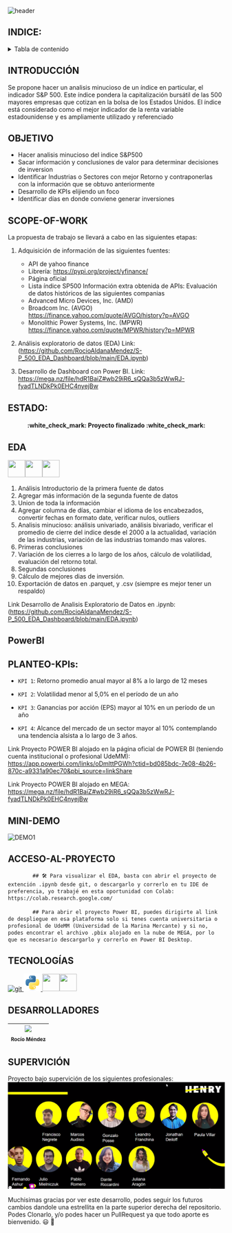 ![header](https://capsule-render.vercel.app/api?type=waving&height=300&section=header&text=%20Análisis%20Standard%20and%20Poor's%20500&fontSize=30&&color=15:92a8d1,100:f7cac9&desc=%20%20&fontColor=ff6347&fontAlignY=35)


## INDICE:
<!-- TABLE OF CONTENTS -->
<details>
  <summary>Tabla de contenido</summary>
  <ol>
    <li><a href="#header">TÍTULO E IMAGEN DE PORTADA</a></li>
    <li><a href="#INDICE">ÍNDICE</a></li>
    <li><a href="#INTRODUCCIÓN">INTRODUCCIÓN</a></li>
    <li><a href="#OBJETIVO">OBJETIVO</a></li>
    <li><a href="#SCOPE-OF-WORK">SCOPE OF WORK</a></li>
    <li><a href="#ESTADO">ESTADO</a></li>
    <li><a href="#EDA">EDA</a></li>
    <li><a href="#PowerBI">PowerBI</a></li>
    <li><a href="#PLANTEO-KPIs">PLANTEO-KPIs</a></li>
    <li><a href="#MINI-DEMO">MINI-DEMO</a></li>
    <li><a href="#ACCESO-AL-PROYECTO">ACCESO AL PROYECTO</a></li>
    <li><a href="#TECNOLOGÍAS">TECNOLOGÍAS UTILIZADAS</a></li>
    <li><a href="#DESARROLLADORES">DESARROLLADORES DEL PROYECTO</a></li>
    <li><a href="#SUPERVICIÓN">SUPERVICIÓN</a></li>
  </ol>
</details>


## INTRODUCCIÓN
Se propone hacer un analisis minucioso de un índice en particular, el indicador S&P 500. Este índice pondera la capitalización bursátil de las 500 mayores empresas que cotizan en la bolsa de los Estados Unidos. El índice está considerado como el mejor indicador de la renta variable estadounidense y es ampliamente utilizado y referenciado

## OBJETIVO
- Hacer analisis minucioso del indice S&P500
- Sacar información y conclusiones de valor para determinar decisiones de inversion
- Identificar Industrias o Sectores con mejor Retorno y contraponerlas con la información que se obtuvo anteriormente
- Desarrollo de KPIs elijiendo un foco
- Identificar días en donde conviene generar inversiones


## SCOPE-OF-WORK
La propuesta de trabajo se llevará a cabo en las siguientes etapas:
1. Adquisición de información de las siguientes fuentes: 
   -  API de yahoo finance
   - Librería: https://pypi.org/project/yfinance/ 
   - Página oficial
   - Lista índice SP500
   Información extra obtenida de APIs: Evaluación de datos históricos de las siguientes companias 
   - Advanced Micro Devices, Inc. (AMD)
   - Broadcom Inc. (AVGO) https://finance.yahoo.com/quote/AVGO/history?p=AVGO
   - Monolithic Power Systems, Inc. (MPWR) https://finance.yahoo.com/quote/MPWR/history?p=MPWR
   
2. Análisis exploratorio de datos (EDA) Link: (https://github.com/RocioAldanaMendez/S-P_500_EDA_Dashboard/blob/main/EDA.ipynb)
3. Desarrollo de Dashboard con Power BI. Link: https://mega.nz/file/hdR1BaiZ#wb29iR6_sQQa3b5zWwRJ-fyadTLNDkPk0EHC4nyejBw

## ESTADO:
<h4 align="center">
:white_check_mark: Proyecto finalizado :white_check_mark:
</h4>

## EDA
<img src="https://cdn.jsdelivr.net/gh/devicons/devicon/icons/python/python-original.svg" width=40px height=40px/><img src="https://cdn.jsdelivr.net/gh/devicons/devicon/icons/jupyter/jupyter-original-wordmark.svg" width=40px height=40px/><img src="https://cdn.jsdelivr.net/gh/devicons/devicon/icons/pandas/pandas-original.svg" width=40px height=40px/>  

1. Análisis Introductorio de la primera fuente de datos
2. Agregar más información de la segunda fuente de datos
3. Union de toda la información
4. Agregar columna de días, cambiar el idioma de los encabezados, convertir fechas en formato date, verificar nulos, outliers
5. Analisis minucioso: análisis univariado, análisis bivariado, verificar el promedio de cierre del indice desde el 2000 a la actualidad, variación de las industrias, variación de las industrias tomando mas valores.
6. Primeras conclusiones
7. Variación de los cierres a lo largo de los años, cálculo de volatilidad, evaluación del retorno total.
8. Segundas conclusiones
9. Cálculo de mejores dias de inversión.
10. Exportación de datos en .parquet, y .csv (siempre es mejor tener un respaldo)

Link Desarrollo de Analisis Exploratorio de Datos en .ipynb: (https://github.com/RocioAldanaMendez/S-P_500_EDA_Dashboard/blob/main/EDA.ipynb)

## PowerBI
## PLANTEO-KPIs:
- `KPI 1`: Retorno promedio anual mayor al 8% a lo largo de 12 meses
               
- `KPI 2`:  Volatilidad menor al 5,0% en el período de un año 
                    
- `KPI 3`: Ganancias por acción (EPS) mayor al 10% en un período de un año
           
- `KPI 4`: Alcance del mercado de un sector mayor al 10% contemplando una tendencia alsista a lo largo de 3 años.
  
Link Proyecto POWER BI alojado en la página oficial de POWER BI (teniendo cuenta institucional o profesional UdeMM):
https://app.powerbi.com/links/oDmlttPGWh?ctid=bd085bdc-7e08-4b26-870c-a9331a90ec70&pbi_source=linkShare

Link Proyecto POWER BI alojado en MEGA:
https://mega.nz/file/hdR1BaiZ#wb29iR6_sQQa3b5zWwRJ-fyadTLNDkPk0EHC4nyejBw

## MINI-DEMO

![DEMO1](https://github.com/RocioAldanaMendez/S-P_500_EDA_Dashboard/blob/main/assets/DEMO1.gif)


## ACCESO-AL-PROYECTO
            ## 🛠️ Para visualizar el EDA, basta con abrir el proyecto de extención .ipynb desde git, o descargarlo y correrlo en tu IDE de preferencia, yo trabajé en esta oportunidad con Colab: https://colab.research.google.com/
            
            ## Para abrir el proyecto Power BI, puedes dirigirte al link de despliegue en esa plataforma solo si tenes cuenta universitaria o profesional de UdeMM (Universidad de la Marina Mercante) y si no, podes encontrar el archivo .pbix alojado en la nube de MEGA, por lo que es necesario descargarlo y correrlo en Power BI Desktop.

 
## TECNOLOGÍAS
 <a href="https://git-scm.com/" target="_blank" rel="noreferrer"> <img src="https://www.vectorlogo.zone/logos/git-scm/git-scm-icon.svg" alt="git" width="40" height="40"/> </a> <a href="https://www.python.org" target="_blank" rel="noreferrer"> <img src="https://raw.githubusercontent.com/devicons/devicon/master/icons/python/python-original.svg" alt="python" width="40" height="40"/> </a> <img src="https://cdn.jsdelivr.net/gh/devicons/devicon/icons/jupyter/jupyter-original-wordmark.svg" width=40px height=40px/><img src="https://cdn.jsdelivr.net/gh/devicons/devicon/icons/pandas/pandas-original.svg" width=40px height=40px/>
## DESARROLLADORES

| [<img src="https://avatars.githubusercontent.com/u/83037176?v=4" width=115><br><sub>Rocío Méndez</sub>](https://github.com/RocioAldanaMendez) |
| :---: | 

## SUPERVICIÓN

Proyecto bajo supervición de los siguientes profesionales:
![integrantes](https://github.com/RocioAldanaMendez/S-P_500_EDA_Dashboard/blob/main/assets/integrantes.png)

Muchisimas gracias por ver este desarrollo, podes seguir los futuros cambios dandole una estrellita en la parte superior derecha del repositorio. Podes Clonarlo, y/o podes hacer un PullRequest ya que todo aporte es bienvenido. :smiley: :wave:


